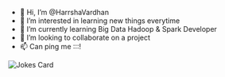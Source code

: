 - 👋 Hi, I’m @HarrshaVardhan
- 👀 I’m interested in learning new things everytime 
- 🌱 I’m currently learning Big Data Hadoop & Spark Developer
- 💞️ I’m looking to collaborate on a project
- 📫 Can ping me :::!

<!---
HarrshaVardhan/HarrshaVardhan is a ✨ special ✨ repository because its `README.md` (this file) appears on your GitHub profile.
You can click the Preview link to take a look at your changes.
--->
![Jokes Card](https://readme-jokes.vercel.app/api)
